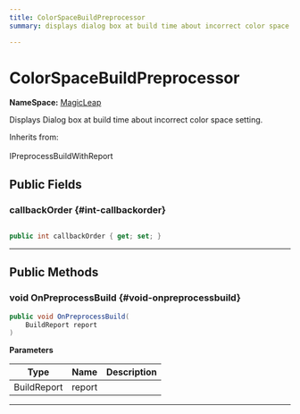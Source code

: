 ```yaml
---
title: ColorSpaceBuildPreprocessor
summary: displays dialog box at build time about incorrect color space setting. 

---
```


# ColorSpaceBuildPreprocessor



**NameSpace:** 
[MagicLeap](/unity-api/api/MagicLeap/MagicLeap.md) 


Displays Dialog box at build time about incorrect color space setting.   


Inherits from: <br></br>IPreprocessBuildWithReport




## Public Fields

### callbackOrder {#int-callbackorder}

```csharp

public int callbackOrder { get; set; }

```






-----------

## Public Methods

### void OnPreprocessBuild {#void-onpreprocessbuild}

```csharp
public void OnPreprocessBuild(
    BuildReport report
)
```


**Parameters**

| Type | Name  | Description  | 
|--|--|--|
| BuildReport |report||






-----------

